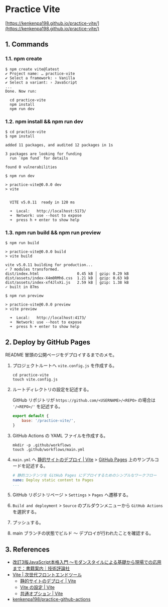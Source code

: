 <!-- omit in toc -->
# Practice Vite

[https://kenkenpa198.github.io/practice-vite/](https://kenkenpa198.github.io/practice-vite/)

## 1. Commands

### 1.1. npm create

```shell
$ npm create vite@latest
✔ Project name: … practice-vite
✔ Select a framework: › Vanilla
✔ Select a variant: › JavaScript
...
Done. Now run:

  cd practice-vite
  npm install
  npm run dev
```

### 1.2. npm install && npm run dev

```shell
$ cd practice-vite
$ npm install

added 11 packages, and audited 12 packages in 1s

3 packages are looking for funding
  run `npm fund` for details

found 0 vulnerabilities

$ npm run dev

> practice-vite@0.0.0 dev
> vite


  VITE v5.0.11  ready in 120 ms

  ➜  Local:   http://localhost:5173/
  ➜  Network: use --host to expose
  ➜  press h + enter to show help
```

### 1.3. npm run build && npm run preview

```shell
$ npm run build

> practice-vite@0.0.0 build
> vite build

vite v5.0.11 building for production...
✓ 7 modules transformed.
dist/index.html                 0.45 kB │ gzip: 0.29 kB
dist/assets/index-X4m0RMh6.css  1.21 kB │ gzip: 0.63 kB
dist/assets/index-xf4JlvXi.js   2.59 kB │ gzip: 1.38 kB
✓ built in 87ms

$ npm run preview

> practice-vite@0.0.0 preview
> vite preview

  ➜  Local:   http://localhost:4173/
  ➜  Network: use --host to expose
  ➜  press h + enter to show help
```

## 2. Deploy by GitHub Pages

README 冒頭の公開ページをデプロイするまでのメモ。

1. プロジェクトルートへ `vite.config.js` を作成する。

    ```shell
    cd practice-vite
    touch vite.config.js
    ```

2. ルートディレクトリの設定を記述する。

    GitHub リポジトリが `https://github.com/<USERNAME>/<REPO>` の場合は `'/<REPO>/'` を記述する。

    ```js
    export default {
        base: '/practice-vite/',
    }
    ```

3. GitHub Actions の YAML ファイルを作成する。

    ```shell
    mkdir -p .github/workflows
    touch .github/workflows/main.yml
    ```

4. `main.yml` へ [静的サイトのデプロイ | Vite](https://ja.vitejs.dev/guide/static-deploy.html#github-pages) > [GitHub Pages](https://ja.vitejs.dev/guide/static-deploy.html#github-pages) 上のサンプルコードを記述する。

    ```yml
    # 静的コンテンツを GitHub Pages にデプロイするためのシンプルなワークフロー
    name: Deploy static content to Pages
    ...
    ```

5. GitHub リポジトリページ > `Settings` > `Pages` へ遷移する。
6. `Build and deployment` > `Source` のプルダウンメニューから `GitHub Actions` を選択する。
7. プッシュする。
8. main ブランチの状態でビルド ～ デプロイが行われたことを確認する。

## 3. References

- [改訂3版JavaScript本格入門 ～モダンスタイルによる基礎から現場での応用まで：書籍案内｜技術評論社](https://gihyo.jp/book/2023/978-4-297-13288-0)
- [Vite | 次世代フロントエンドツール](https://ja.vitejs.dev/)
    - [静的サイトのデプロイ | Vite](https://ja.vitejs.dev/guide/static-deploy.html)
    - [Vite の設定 | Vite](https://ja.vitejs.dev/config/)
    - [共通オプション | Vite](https://ja.vitejs.dev/config/shared-options.html)
- [kenkenpa198/practice-github-actions](https://github.com/kenkenpa198/practice-github-actions)
